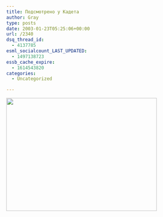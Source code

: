 ```yaml
---
title: Подсмотрено у Кадета
author: Gray
type: posts
date: 2003-01-23T05:25:06+00:00
url: /2340
dsq_thread_id:
  - 4137785
esml_socialcount_LAST_UPDATED:
  - 1497138723
essb_cache_expire:
  - 1614543820
categories:
  - Uncategorized

---
```








<img src="https://i0.wp.com/www.searchengines.ru/blog/images/poproshaika.jpg?resize=400%2C301" width="400" height="301" border="0" data-recalc-dims="1" />